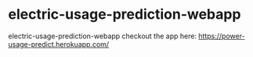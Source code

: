 # electric-usage-prediction-webapp
electric-usage-prediction-webapp
checkout the app here: https://power-usage-predict.herokuapp.com/
